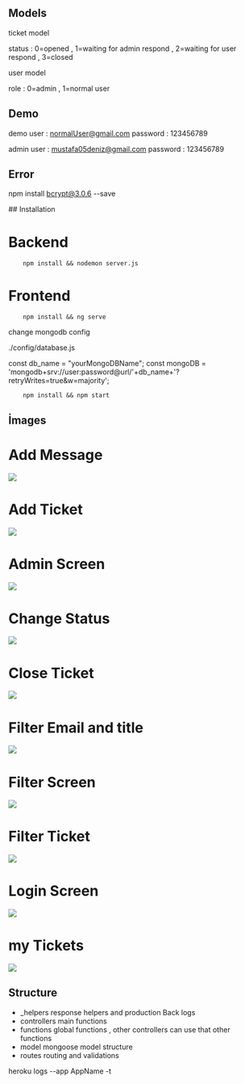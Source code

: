 
## Models 

ticket model

status :  0=opened , 1=waiting for admin respond , 2=waiting for user respond , 3=closed

user model 

role :    0=admin , 1=normal user


## Demo

demo user : normalUser@gmail.com 
password : 123456789

admin user : mustafa05deniz@gmail.com
password : 123456789

## Error

npm install bcrypt@3.0.6 --save

## Installation 

# Backend

```shell
    npm install && nodemon server.js

```

# Frontend

```shell
    npm install && ng serve 

```

change mongodb config

./config/database.js

const db_name = "yourMongoDBName";
const mongoDB = 'mongodb+srv://user:password@url/'+db_name+'?retryWrites=true&w=majority';

```shell
    npm install && npm start 
```

## İmages

<h1>Add Message</h1>

<img src="https://github.com/mustafa05deniz/TicketManagamentSystem/blob/master/frontend/add_new_message.PNG">
<h1>Add Ticket</h1>
<img src="https://github.com/mustafa05deniz/TicketManagamentSystem/blob/master/frontend/add_ticket.PNG">
<h1>Admin Screen</h1>
<img src="https://github.com/mustafa05deniz/TicketManagamentSystem/blob/master/frontend/admin_screen.PNG">
<h1>Change Status</h1>
<img src="https://github.com/mustafa05deniz/TicketManagamentSystem/blob/master/frontend/change_status.PNG">
<h1>Close Ticket</h1>
<img src="https://github.com/mustafa05deniz/TicketManagamentSystem/blob/master/frontend/closed_tickets.PNG">
<h1>Filter Email and title</h1>
<img src="https://github.com/mustafa05deniz/TicketManagamentSystem/blob/master/frontend/filter_email_and_title.PNG">
<h1>Filter Screen</h1>
<img src="https://github.com/mustafa05deniz/TicketManagamentSystem/blob/master/frontend/filter_screen.PNG">
<h1>Filter Ticket</h1>
<img src="https://github.com/mustafa05deniz/TicketManagamentSystem/blob/master/frontend/filter_ticket.PNG">
<h1>Login Screen</h1>
<img src="https://github.com/mustafa05deniz/TicketManagamentSystem/blob/master/frontend/login_screen.PNG">
<h1>my Tickets</h1>
<img src="https://github.com/mustafa05deniz/TicketManagamentSystem/blob/master/frontend/my_tickets.PNG">



## Structure

- _helpers
    response helpers and production Back logs 
- controllers 
    main functions
- functions 
    global functions , other controllers can use that other functions 
- model
    mongoose model structure 
- routes
    routing and validations 


heroku logs --app AppName -t
